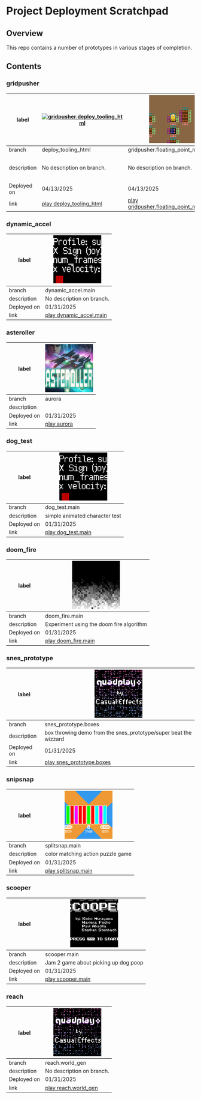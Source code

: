 # Project Deployment Scratchpad

## Overview

This repo contains a number of prototypes in various stages of completion.

## Contents



### gridpusher

|label|[![gridpusher.deploy_tooling_html](gridpusher.deploy_tooling_html/label128.png)](https://morgan3d.github.io/quadplay/console/quadplay.html?game=https://ssteinbach.github.io/quadplay_projects/gridpusher.deploy_tooling_html//var/tmp/project_deployment/gridpusher.deploy_tooling_html/gridpusher/gridpusher.game.json)|[![gridpusher.gridpusher.floating_point_movement](gridpusher.gridpusher.floating_point_movement/label128.png)](https://morgan3d.github.io/quadplay/console/quadplay.html?game=https://ssteinbach.github.io/quadplay_projects/gridpusher.gridpusher.floating_point_movement/gridpusher.game.json)|[![gridpusher.gridpusher.float_music_mix_test](gridpusher.gridpusher.float_music_mix_test/label128.png)](https://morgan3d.github.io/quadplay/console/quadplay.html?game=https://ssteinbach.github.io/quadplay_projects/gridpusher.gridpusher.float_music_mix_test/gridpusher.game.json)|[![gridpusher.main.discrete](gridpusher.main.discrete/label128.png)](https://morgan3d.github.io/quadplay/console/quadplay.html?game=https://ssteinbach.github.io/quadplay_projects/gridpusher.main.discrete/gridpusher.game.json)|[![gridpusher.gridpusher.main](gridpusher.gridpusher.main/label128.png)](https://morgan3d.github.io/quadplay/console/quadplay.html?game=https://ssteinbach.github.io/quadplay_projects/gridpusher.gridpusher.main/gridpusher.game.json)|[![gridpusher.gridpusher.discrete_mix_test](gridpusher.gridpusher.discrete_mix_test/label128.png)](https://morgan3d.github.io/quadplay/console/quadplay.html?game=https://ssteinbach.github.io/quadplay_projects/gridpusher.gridpusher.discrete_mix_test/gridpusher.game.json)|
|-|-----|-----|-----|-----|-----|-----|
|branch|deploy_tooling_html|gridpusher.floating_point_movement|gridpusher.float_music_mix_test|main.discrete|gridpusher.main|gridpusher.discrete_mix_test|
|description|No description on branch.|No description on branch.|Floating point music mixing test<br><br>- move aroudn the circles and hear stems fade in and out|No description on branch.|main development branch for gridpusher|discrete version of stem mixer|
|Deployed on|04/13/2025|04/13/2025|01/31/2025|01/31/2025|01/31/2025|01/31/2025|
|link|[play deploy_tooling_html](https://morgan3d.github.io/quadplay/console/quadplay.html?game=https://ssteinbach.github.io/quadplay_projects/gridpusher.deploy_tooling_html//var/tmp/project_deployment/gridpusher.deploy_tooling_html/gridpusher/gridpusher.game.json)|[play gridpusher.floating_point_movement](https://morgan3d.github.io/quadplay/console/quadplay.html?game=https://ssteinbach.github.io/quadplay_projects/gridpusher.gridpusher.floating_point_movement/gridpusher.game.json)|[play gridpusher.float_music_mix_test](https://morgan3d.github.io/quadplay/console/quadplay.html?game=https://ssteinbach.github.io/quadplay_projects/gridpusher.gridpusher.float_music_mix_test/gridpusher.game.json)|[play main.discrete](https://morgan3d.github.io/quadplay/console/quadplay.html?game=https://ssteinbach.github.io/quadplay_projects/gridpusher.main.discrete/gridpusher.game.json)|[play gridpusher.main](https://morgan3d.github.io/quadplay/console/quadplay.html?game=https://ssteinbach.github.io/quadplay_projects/gridpusher.gridpusher.main/gridpusher.game.json)|[play gridpusher.discrete_mix_test](https://morgan3d.github.io/quadplay/console/quadplay.html?game=https://ssteinbach.github.io/quadplay_projects/gridpusher.gridpusher.discrete_mix_test/gridpusher.game.json)|


### dynamic_accel

|label|[![dynamic_accel.dynamic_accel.main](dynamic_accel.dynamic_accel.main/label128.png)](https://morgan3d.github.io/quadplay/console/quadplay.html?game=https://ssteinbach.github.io/quadplay_projects/dynamic_accel.dynamic_accel.main/dynamic_accel.game.json)|
|-|-----|
|branch|dynamic_accel.main|
|description|No description on branch.|
|Deployed on|01/31/2025|
|link|[play dynamic_accel.main](https://morgan3d.github.io/quadplay/console/quadplay.html?game=https://ssteinbach.github.io/quadplay_projects/dynamic_accel.dynamic_accel.main/dynamic_accel.game.json)|


### asteroller

|label|[![asteroller.aurora](asteroller.aurora/label128.png)](https://morgan3d.github.io/quadplay/console/quadplay.html?game=https://ssteinbach.github.io/quadplay_projects/asteroller.aurora/asteroller.game.json)|
|-|-----|
|branch|aurora|
|description||
|Deployed on|01/31/2025|
|link|[play aurora](https://morgan3d.github.io/quadplay/console/quadplay.html?game=https://ssteinbach.github.io/quadplay_projects/asteroller.aurora/asteroller.game.json)|


### dog_test

|label|[![dog_test.dog_test.main](dog_test.dog_test.main/label128.png)](https://morgan3d.github.io/quadplay/console/quadplay.html?game=https://ssteinbach.github.io/quadplay_projects/dog_test.dog_test.main/dog_test.game.json)|
|-|-----|
|branch|dog_test.main|
|description|simple animated character test|
|Deployed on|01/31/2025|
|link|[play dog_test.main](https://morgan3d.github.io/quadplay/console/quadplay.html?game=https://ssteinbach.github.io/quadplay_projects/dog_test.dog_test.main/dog_test.game.json)|


### doom_fire

|label|[![doom_fire.doom_fire.main](doom_fire.doom_fire.main/label128.png)](https://morgan3d.github.io/quadplay/console/quadplay.html?game=https://ssteinbach.github.io/quadplay_projects/doom_fire.doom_fire.main/doom_fire.game.json)|
|-|-----|
|branch|doom_fire.main|
|description|Experiment using the doom fire algorithm|
|Deployed on|01/31/2025|
|link|[play doom_fire.main](https://morgan3d.github.io/quadplay/console/quadplay.html?game=https://ssteinbach.github.io/quadplay_projects/doom_fire.doom_fire.main/doom_fire.game.json)|


### snes_prototype

|label|[![snes_prototype.snes_prototype.boxes](snes_prototype.snes_prototype.boxes/label128.png)](https://morgan3d.github.io/quadplay/console/quadplay.html?game=https://ssteinbach.github.io/quadplay_projects/snes_prototype.snes_prototype.boxes/snes_prototype.game.json)|
|-|-----|
|branch|snes_prototype.boxes|
|description|box throwing demo from the snes_prototype/super beat the wizzard|
|Deployed on|01/31/2025|
|link|[play snes_prototype.boxes](https://morgan3d.github.io/quadplay/console/quadplay.html?game=https://ssteinbach.github.io/quadplay_projects/snes_prototype.snes_prototype.boxes/snes_prototype.game.json)|


### snipsnap

|label|[![snipsnap.splitsnap.main](snipsnap.splitsnap.main/label128.png)](https://morgan3d.github.io/quadplay/console/quadplay.html?game=https://ssteinbach.github.io/quadplay_projects/snipsnap.splitsnap.main/snipsnap.game.json)|
|-|-----|
|branch|splitsnap.main|
|description|color matching action puzzle game|
|Deployed on|01/31/2025|
|link|[play splitsnap.main](https://morgan3d.github.io/quadplay/console/quadplay.html?game=https://ssteinbach.github.io/quadplay_projects/snipsnap.splitsnap.main/snipsnap.game.json)|


### scooper

|label|[![scooper.scooper.main](scooper.scooper.main/label128.png)](https://morgan3d.github.io/quadplay/console/quadplay.html?game=https://ssteinbach.github.io/quadplay_projects/scooper.scooper.main/scooper.game.json)|
|-|-----|
|branch|scooper.main|
|description|Jam 2 game about picking up dog poop|
|Deployed on|01/31/2025|
|link|[play scooper.main](https://morgan3d.github.io/quadplay/console/quadplay.html?game=https://ssteinbach.github.io/quadplay_projects/scooper.scooper.main/scooper.game.json)|


### reach

|label|[![reach.reach.world_gen](reach.reach.world_gen/label128.png)](https://morgan3d.github.io/quadplay/console/quadplay.html?game=https://ssteinbach.github.io/quadplay_projects/reach.reach.world_gen/reach.game.json)|
|-|-----|
|branch|reach.world_gen|
|description|No description on branch.|
|Deployed on|01/31/2025|
|link|[play reach.world_gen](https://morgan3d.github.io/quadplay/console/quadplay.html?game=https://ssteinbach.github.io/quadplay_projects/reach.reach.world_gen/reach.game.json)|

